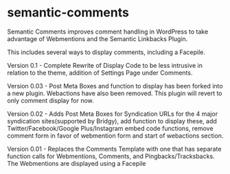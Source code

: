 semantic-comments
=================

Semantic Comments improves comment handling in WordPress to take advantage of Webmentions and the Semantic Linkbacks Plugin. 

This includes several ways to display comments, including a Facepile.

Version 0.1 - Complete Rewrite of Display Code to be less intrusive in relation to the theme, addition of Settings Page under Comments.

Version 0.03 - Post Meta Boxes and function to display has been forked into a new plugin. Webactions have also been removed. This plugin will revert to only comment display for now.

Version 0.02 - Adds Post Meta Boxes for Syndication URLs for the 4 major syndication sites(supported by Bridgy), add function to display these, add Twitter/Facebook/Google Plus/Instagram embed code functions, remove comment form in favor of webmention form and start of webactions section. 

Version 0.01 - Replaces the Comments Template with one that has separate function calls for Webmentions, Comments, and Pingbacks/Tracksbacks. The Webmentions are displayed using a Facepile
